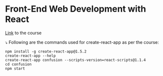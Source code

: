 # Front-End Web Development with React
[Link](https://www.coursera.org/learn/front-end-react) to the course

:arrow_heading_down: Following are the commands used for create-react-app as per the course:

```
npm install -g create-react-app@1.5.2
create-react-app --help
create-react-app confusion --scripts-version=react-scripts@1.1.4
cd confusion
npm start
```